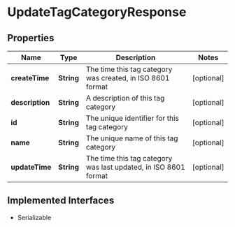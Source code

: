 

# UpdateTagCategoryResponse


## Properties

| Name | Type | Description | Notes |
|------------ | ------------- | ------------- | -------------|
|**createTime** | **String** | The time this tag category was created, in ISO 8601 format |  [optional] |
|**description** | **String** | A description of this tag category |  [optional] |
|**id** | **String** | The unique identifier for this tag category |  [optional] |
|**name** | **String** | The unique name of this tag category |  [optional] |
|**updateTime** | **String** | The time this tag category was last updated, in ISO 8601 format |  [optional] |


## Implemented Interfaces

* Serializable

